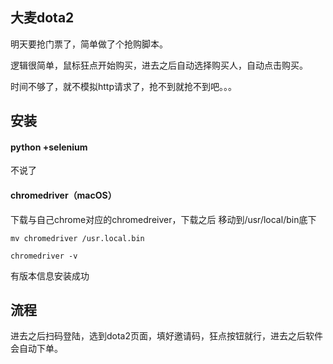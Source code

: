 ## 大麦dota2
明天要抢门票了，简单做了个抢购脚本。

逻辑很简单，鼠标狂点开始购买，进去之后自动选择购买人，自动点击购买。

时间不够了，就不模拟http请求了，抢不到就抢不到吧。。。

## 安装

#### python +selenium

 不说了
 
#### chromedriver（macOS）

下载与自己chrome对应的chromedreiver，下载之后 移动到/usr/local/bin底下

```
mv chromedriver /usr.local.bin
```

```
chromedriver -v
```
有版本信息安装成功

## 流程

进去之后扫码登陆，选到dota2页面，填好邀请码，狂点按钮就行，进去之后软件会自动下单。
